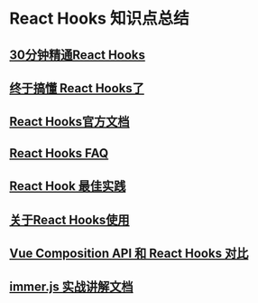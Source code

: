 # React Hooks 知识点总结

## [30分钟精通React Hooks](https://juejin.im/post/5be3ea136fb9a049f9121014)
## [终于搞懂 React Hooks了](https://juejin.im/post/5e53d9116fb9a07c9070da44)
## [React Hooks官方文档](https://react.docschina.org/docs/hooks-intro.html)
## [React Hooks FAQ](https://react.docschina.org/docs/hooks-faq.html)
## [React Hook 最佳实践](https://react.docschina.org/blog/2020/05/22/react-hooks.html)
## [关于React Hooks使用](https://blog.csdn.net/pz1021/article/details/104763207) 

## [Vue Composition API 和 React Hooks 对比](https://juejin.im/post/5f070f916fb9a07e8a199c76)

## [immer.js 实战讲解文档](https://segmentfault.com/a/1190000017270785)